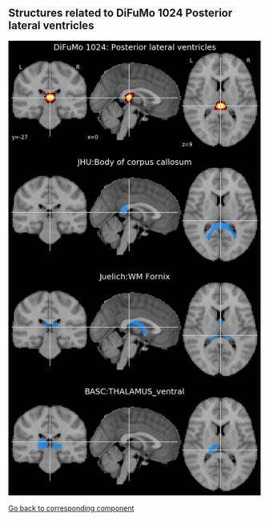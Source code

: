 


## Structures related to DiFuMo 1024 Posterior lateral ventricles

![688](688.jpg "Structures related to DiFuMo 1024 Posterior lateral ventricles")

[Go back to corresponding component](https://parietal-inria.github.io/DiFuMo/1024/html/688.html)